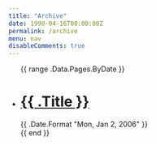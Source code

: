 ```yaml
---
title: "Archive"
date: 1990-04-16T00:00:00Z
permalink: /archive
menu: nav
disableComments: true
---
```



<ul>
  <!-- orders content according to the "date" field in front matter -->
  {{ range .Data.Pages.ByDate }}
    <li>
      <h1><a href="{{ .Permalink }}">{{ .Title }}</a></h1>
      <time>{{ .Date.Format "Mon, Jan 2, 2006" }}</time>
    </li>
  {{ end }}
</ul>
